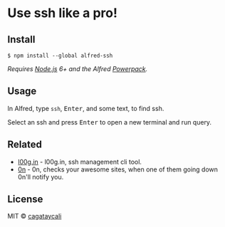 # Use ssh like a pro!

## Install

```
$ npm install --global alfred-ssh
```

*Requires [Node.js](https://nodejs.org) 6+ and the Alfred [Powerpack](https://www.alfredapp.com/powerpack/).*

## Usage

In Alfred, type `ssh`, <kbd>Enter</kbd>, and some text, to find ssh.

Select an ssh and press <kbd>Enter</kbd> to open a new terminal and run query.

## Related

- [l00g.in](https://github.com/cagataycali/l00g.in) - l00g.in, ssh management cli tool.
- [0n](https://github.com/cagataycali/0n) - 0n, checks your awesome sites, when one of them going down 0n'll notify you.


## License

MIT © [cagataycali](https://cagatay.me)
